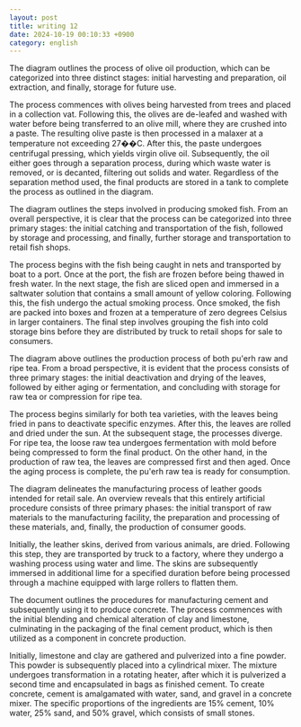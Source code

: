 ```yaml
---
layout: post
title: writing 12
date: 2024-10-19 00:10:33 +0900
category: english
---
```


The diagram outlines the process of olive oil production, which can be categorized into three distinct stages: 
initial harvesting and preparation, oil extraction, and finally, storage for future use.

The process commences with olives being harvested from trees and placed in a collection vat. 
Following this, the olives are de-leafed and washed with water before being transferred to an olive mill, where they are crushed into a paste. 
The resulting olive paste is then processed in a malaxer at a temperature not exceeding 27��C. After this, the paste undergoes centrifugal pressing, which yields virgin olive oil. 
Subsequently, the oil either goes through a separation process, during which waste water is removed, or is decanted, filtering out solids and water. 
Regardless of the separation method used, the final products are stored in a tank to complete the process as outlined in the diagram.


The diagram outlines the steps involved in producing smoked fish. From an overall perspective, it is clear that the process can be categorized into three primary stages: 
the initial catching and transportation of the fish, followed by storage and processing, and finally, further storage and transportation to retail fish shops.

The process begins with the fish being caught in nets and transported by boat to a port. Once at the port, the fish are frozen before being thawed in fresh water. 
In the next stage, the fish are sliced open and immersed in a saltwater solution that contains a small amount of yellow coloring. 
Following this, the fish undergo the actual smoking process. Once smoked, the fish are packed into boxes and frozen at a temperature of zero degrees Celsius in larger containers. 
The final step involves grouping the fish into cold storage bins before they are distributed by truck to retail shops for sale to consumers.




The diagram above outlines the production process of both pu'erh raw and ripe tea. From a broad perspective, it is evident that the process consists of three primary stages: 
the initial deactivation and drying of the leaves, followed by either aging or fermentation, and concluding with storage for raw tea or compression for ripe tea.

The process begins similarly for both tea varieties, with the leaves being fried in pans to deactivate specific enzymes. After this, the leaves are rolled and dried under the sun. 
At the subsequent stage, the processes diverge. For ripe tea, the loose raw tea undergoes fermentation with mold before being compressed to form the final product. On the other hand, 
in the production of raw tea, the leaves are compressed first and then aged. Once the aging process is complete, the pu'erh raw tea is ready for consumption.



The diagram delineates the manufacturing process of leather goods intended for retail sale. An overview reveals that this entirely artificial procedure consists of three primary phases: the initial transport of raw materials to the manufacturing facility, the preparation and processing of these materials, and, finally, the production of consumer goods.

Initially, the leather skins, derived from various animals, are dried. Following this step, they are transported by truck to a factory, where they undergo a washing process using water and lime. The skins are subsequently immersed in additional lime for a specified duration before being processed through a machine equipped with large rollers to flatten them.



The document outlines the procedures for manufacturing cement and subsequently using it to produce concrete. The process commences with the initial blending and chemical alteration of clay and limestone, culminating in the packaging of the final cement product, which is then utilized as a component in concrete production.

Initially, limestone and clay are gathered and pulverized into a fine powder. This powder is subsequently placed into a cylindrical mixer. The mixture undergoes transformation in a rotating heater, after which it is pulverized a second time and encapsulated in bags as finished cement.
To create concrete, cement is amalgamated with water, sand, and gravel in a concrete mixer. The specific proportions of the ingredients are 15% cement, 10% water, 25% sand, and 50% gravel, which consists of small stones.

